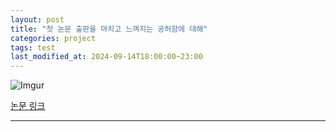 ```yaml
---
layout: post
title: "첫 논문 출판을 마치고 느껴지는 공허함에 대해"
categories: project
tags: test
last_modified_at: 2024-09-14T18:00:00~23:00
---  
```



![Imgur](https://imgur.com/vBUrVky.jpg)

[논문 링크](https://www.nature.com/articles/s41598-024-72467-z)   

---  
